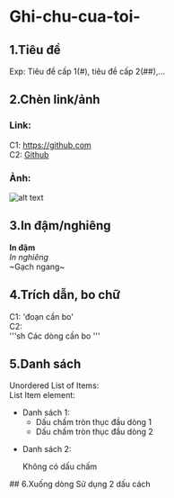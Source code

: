 # Ghi-chu-cua-toi-
## 1.Tiêu đề  
Exp: Tiêu đề cấp 1(#), tiêu đề cấp 2(##),...  

## 2.Chèn link/ảnh 
### Link:
C1: https://github.com  
C2: [Github](https://github.com) 
### Ảnh: 
![alt text](https://imgur.com/KGlTmw) 
## 3.In đậm/nghiêng
**In đậm**     
*In nghiêng*   
~Gạch ngang~
## 4.Trích dẫn, bo chữ 
C1: 'đoạn cần bo'  
C2:   
'''sh
Các dòng cần bo 
'''
## 5.Danh sách 
Unordered List of Items:  
List Item element:  
- Danh sách 1:
  <ul> 
  <li>Dấu chấm tròn thục đầu dòng 1</li>
  <li>Dấu chấm tròn thục đầu dòng 2</li>
  </ul>
* Danh sách 2: 
<ol>Không có dấu chấm</ol>
## 6.Xuống dòng
Sử dụng 2 dấu cách 

